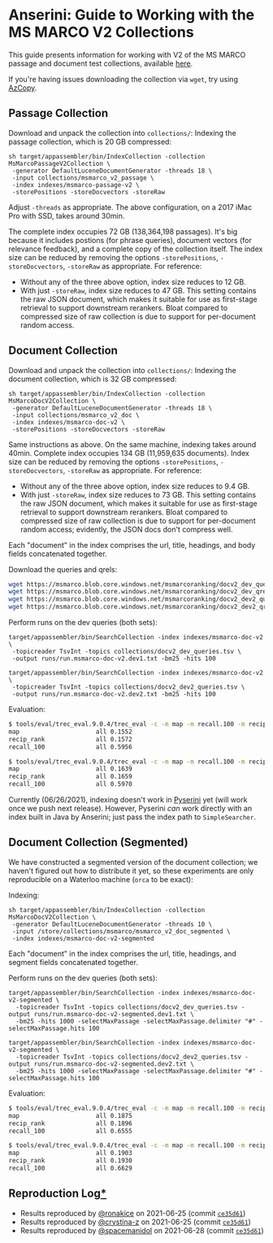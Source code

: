 # Anserini: Guide to Working with the MS MARCO V2 Collections

This guide presents information for working with V2 of the MS MARCO passage and document test collections, available [here](https://microsoft.github.io/msmarco/TREC-Deep-Learning.html).

If you're having issues downloading the collection via `wget`, try using [AzCopy](https://docs.microsoft.com/en-us/azure/storage/common/storage-use-azcopy-v10).

## Passage Collection

Download and unpack the collection into `collections/`:
Indexing the passage collection, which is 20 GB compressed:

```
sh target/appassembler/bin/IndexCollection -collection MsMarcoPassageV2Collection \
 -generator DefaultLuceneDocumentGenerator -threads 18 \
 -input collections/msmarco_v2_passage \
 -index indexes/msmarco-passage-v2 \
 -storePositions -storeDocvectors -storeRaw
```

Adjust `-threads` as appropriate.
The above configuration, on a 2017 iMac Pro with SSD, takes around 30min.

The complete index occupies 72 GB (138,364,198 passages).
It's big because it includes postions (for phrase queries), document vectors (for relevance feedback), and a complete copy of the collection itself.
The index size can be reduced by removing the options `-storePositions`, `-storeDocvectors`, `-storeRaw` as appropriate.
For reference:

+ Without any of the three above option, index size reduces to 12 GB.
+ With just `-storeRaw`, index size reduces to 47 GB. This setting contains the raw JSON document, which makes it suitable for use as first-stage retrieval to support downstream rerankers. Bloat compared to compressed size of raw collection is due to support for per-document random access.

## Document Collection

Download and unpack the collection into `collections/`:
Indexing the document collection, which is 32 GB compressed:

```
sh target/appassembler/bin/IndexCollection -collection MsMarcoDocV2Collection \
 -generator DefaultLuceneDocumentGenerator -threads 18 \
 -input collections/msmarco_v2_doc \
 -index indexes/msmarco-doc-v2 \
 -storePositions -storeDocvectors -storeRaw
```

Same instructions as above.
On the same machine, indexing takes around 40min.
Complete index occupies 134 GB (11,959,635 documents).
Index size can be reduced by removing the options `-storePositions`, `-storeDocvectors`, `-storeRaw` as appropriate.
For reference:

+ Without any of the three above option, index size reduces to 9.4 GB.
+ With just `-storeRaw`, index size reduces to 73 GB. This setting contains the raw JSON document, which makes it suitable for use as first-stage retrieval to support downstream rerankers. Bloat compared to compressed size of raw collection is due to support for per-document random access; evidently, the JSON docs don't compress well.

Each "document" in the index comprises the url, title, headings, and body fields concatenated together.

Download the queries and qrels:

```bash
wget https://msmarco.blob.core.windows.net/msmarcoranking/docv2_dev_queries.tsv -P collections/
wget https://msmarco.blob.core.windows.net/msmarcoranking/docv2_dev_qrels.tsv -P collections/
wget https://msmarco.blob.core.windows.net/msmarcoranking/docv2_dev2_queries.tsv -P collections/
wget https://msmarco.blob.core.windows.net/msmarcoranking/docv2_dev2_qrels.tsv -P collections/
```

Perform runs on the dev queries (both sets):

```
target/appassembler/bin/SearchCollection -index indexes/msmarco-doc-v2 \
 -topicreader TsvInt -topics collections/docv2_dev_queries.tsv \
 -output runs/run.msmarco-doc-v2.dev1.txt -bm25 -hits 100

target/appassembler/bin/SearchCollection -index indexes/msmarco-doc-v2 \
 -topicreader TsvInt -topics collections/docv2_dev2_queries.tsv \
 -output runs/run.msmarco-doc-v2.dev2.txt -bm25 -hits 100
```

Evaluation:

```bash
$ tools/eval/trec_eval.9.0.4/trec_eval -c -m map -m recall.100 -m recip_rank collections/docv2_dev_qrels.tsv runs/run.msmarco-doc-v2.dev1.txt
map                   	all	0.1552
recip_rank            	all	0.1572
recall_100            	all	0.5956

$ tools/eval/trec_eval.9.0.4/trec_eval -c -m map -m recall.100 -m recip_rank collections/docv2_dev2_qrels.tsv runs/run.msmarco-doc-v2.dev2.txt
map                   	all	0.1639
recip_rank            	all	0.1659
recall_100            	all	0.5970
```

Currently (06/26/2021), indexing doesn't work in [Pyserini](http://pyserini.io/) yet (will work once we push next release).
However, Pyserini _can_ work directly with an index built in Java by Anserini; just pass the index path to `SimpleSearcher`.

## Document Collection (Segmented)

We have constructed a segmented version of the document collection; we haven't figured out how to distribute it yet, so these experiments are only reproducible on a Waterloo machine (`orca` to be exact):

Indexing:

```
sh target/appassembler/bin/IndexCollection -collection MsMarcoDocV2Collection \
 -generator DefaultLuceneDocumentGenerator -threads 10 \
 -input /store/collections/msmarco/msmarco_v2_doc_segmented \
 -index indexes/msmarco-doc-v2-segmented
```

Each "document" in the index comprises the url, title, headings, and segment fields concatenated together.

Perform runs on the dev queries (both sets):

```
target/appassembler/bin/SearchCollection -index indexes/msmarco-doc-v2-segmented \
  -topicreader TsvInt -topics collections/docv2_dev_queries.tsv -output runs/run.msmarco-doc-v2-segmented.dev1.txt \
  -bm25 -hits 1000 -selectMaxPassage -selectMaxPassage.delimiter "#" -selectMaxPassage.hits 100

target/appassembler/bin/SearchCollection -index indexes/msmarco-doc-v2-segmented \
  -topicreader TsvInt -topics collections/docv2_dev2_queries.tsv -output runs/run.msmarco-doc-v2-segmented.dev2.txt \
  -bm25 -hits 1000 -selectMaxPassage -selectMaxPassage.delimiter "#" -selectMaxPassage.hits 100
```

Evaluation:

```bash
$ tools/eval/trec_eval.9.0.4/trec_eval -c -m map -m recall.100 -m recip_rank collections/docv2_dev_qrels.tsv runs/run.msmarco-doc-v2-segmented.dev1.txt
map                   	all	0.1875
recip_rank            	all	0.1896
recall_100            	all	0.6555

$ tools/eval/trec_eval.9.0.4/trec_eval -c -m map -m recall.100 -m recip_rank collections/docv2_dev2_qrels.tsv runs/run.msmarco-doc-v2-segmented.dev2.txt
map                   	all	0.1903
recip_rank            	all	0.1930
recall_100            	all	0.6629
```

## Reproduction Log[*](reproducibility.md)

+ Results reproduced by [@ronakice](https://github.com/ronakice) on 2021-06-25 (commit [`ce35d61`](https://github.com/castorini/anserini/commit/ce35d61455d5943e164e31880e517ce091fded66))
+ Results reproduced by [@crystina-z](https://github.com/crystina-z) on 2021-06-25 (commit [`ce35d61`](https://github.com/castorini/anserini/commit/ce35d61455d5943e164e31880e517ce091fded66))
+ Results reproduced by [@spacemanidol](https://github.com/spacemanidol) on 2021-06-28 (commit [`ce35d61`](https://github.com/castorini/anserini/commit/ce35d61455d5943e164e31880e517ce091fded66))
